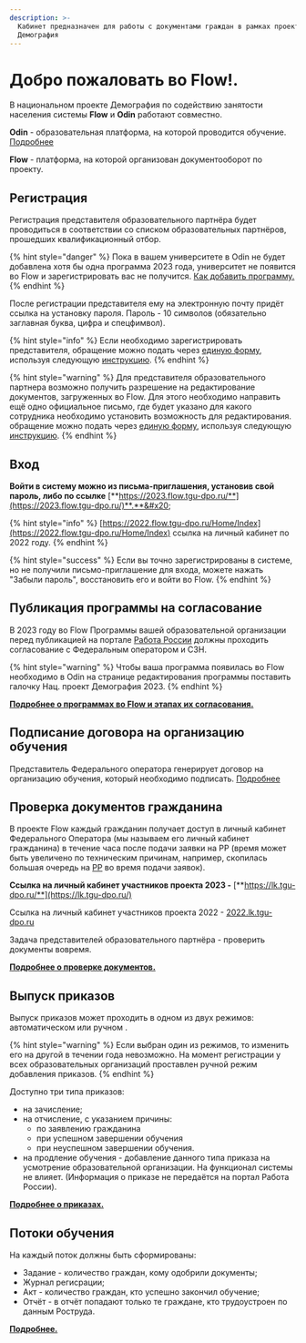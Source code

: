 ```yaml
---
description: >-
  Кабинет предназначен для работы с документами граждан в рамках проекта
  Демография
---
```


# Добро пожаловать во Flow!.

В национальном проекте Демография по содействию занятости населения системы **Flow** и **Odin** работают совместно.

**Odin** - образовательная платформа, на которой проводится обучение. [Подробнее](http://localhost:5000/s/fEAQaa7lpEa3qgwVTlEe/)

**Flow** - платформа, на которой организован документооборот по проекту. &#x20;

## Регистрация

Регистрация представителя образовательного партнёра будет проводиться в соответствии со списком образовательных партнёров, прошедших квалификационный отбор. &#x20;

{% hint style="danger" %}
Пока в вашем университете в Odin не будет добавлена хотя бы одна программа 2023 года, университет не появится во Flow и зарегистрировать вас не получится. [Как добавить программу.](https://informa.gitbook.io/odin/chasto-zadavaemye-voprosy/dobavit-programmu-v-ramkakh-proekta-demografiya)
{% endhint %}

После регистрации представителя ему на электронную почту придёт ссылка на установку пароля. Пароль - 10 символов (обязательно заглавная буква, цифра и спецфимвол).&#x20;

{% hint style="info" %}
Если необходимо зарегистрировать представителя, обращение можно подать через [единую форму](https://forms.yandex.ru/cloud/60f044ccad8e79a13357810a/?answer\_choices\_9290506=13646025&14243936=21894357), используя следующую [инструкцию](otvechaem-na-chasto-zadavaemye-voprosy/registraciya-predstavitelya-obrazovatelnogo-partnyora.md).
{% endhint %}

{% hint style="warning" %}
Для представителя образовательного партнера возможно получить разрешение на редактирование документов, загруженных во Flow.  Для этого необходимо направить ещё одно официальное письмо, где будет указано для какого сотрудника необходимо установить возможность для редактирования. \
обращение можно подать через [единую форму](https://forms.yandex.ru/cloud/60f044ccad8e79a13357810a/?answer\_choices\_9290506=13646025&14243936=21894357), используя следующую [инструкцию](otvechaem-na-chasto-zadavaemye-voprosy/registraciya-predstavitelya-obrazovatelnogo-partnyora-s-vozmozhnostyu-dlya-redaktirovaniya-..md).
{% endhint %}

## Вход

**Войти в систему можно из письма-приглашения, установив свой пароль, либо по ссылке** [**https://2023.flow.tgu-dpo.ru/**](https://2023.flow.tgu-dpo.ru/)**.**&#x20;

{% hint style="info" %}
[https://2022.flow.tgu-dpo.ru/Home/Index](https://2022.flow.tgu-dpo.ru/Home/Index) ссылка на личный кабинет по 2022 году.
{% endhint %}

{% hint style="success" %}
Если вы точно зарегистрированы в системе, но не получили письмо-приглашение для входа, можете нажать "Забыли пароль", восстановить его и войти во Flow.
{% endhint %}

## Публикация программы на согласование

В 2023 году во Flow Программы вашей образовательной организации перед публикацией на портале [Работа России](https://trudvsem.ru/) должны проходить согласование с Федеральным оператором и СЗН.

{% hint style="warning" %}
Чтобы ваша программа появилась во Flow необходимо в Odin на странице редактирования программы поставить галочку Нац. проект Демография 2023.
{% endhint %}

[**Подробнее о программах во Flow и этапах их согласования.**](programma-obucheniya..md)

## Подписание договора на организацию обучения

Представитель Федерального оператора генерирует договор на организацию обучения, который необходимо подписать. [Подробнее](dogovor-na-organizaciyu-obucheniya./)

## Проверка документов гражданина

В проекте Flow каждый гражданин получает доступ в личный кабинет Федерального Оператора (мы называем его личный кабинет гражданина) в течение часа после подачи заявки на РР (время может быть увеличено по техническим причинам, например, скопилась большая очередь на [РР](https://trudvsem.ru/) во время подачи заявок).&#x20;

**Ссылка на личный кабинет участников проекта 2023 -** [**https://lk.tgu-dpo.ru/**](https://lk.tgu-dpo.ru/)

Ссылка на личный кабинет участников проекта 2022  - [2022.lk.tgu-dpo.ru](https://2022.lk.tgu-dpo.ru/)

Задача представителей образовательного партнёра - проверить документы вовремя.&#x20;

[**Подробнее о проверке документов.**](proverka-dokumentov/)

## Выпуск приказов

Выпуск приказов может проходить в одном из двух режимов: автоматическом или ручном .

{% hint style="warning" %}
Если выбран один из режимов, то изменить его на другой в течении года невозможно. На момент регистрации у всех образовательных организаций  проставлен ручной режим  добавления приказов.&#x20;
{% endhint %}

Доступно три типа приказов:

* на зачисление;
* на отчисление, с указанием причины:
  * по заявлению гражданина
  * при успешном завершении обучения
  * при неуспешном завершении обучения.
* на продление обучения - добавление данного типа приказа на усмотрение образовательной организации. На функционал системы не влияет.  (Информация о приказе не передаётся на портал Работа России).&#x20;

[**Подробнее о приказах.**](prikazy/)

## Потоки обучения

На каждый поток должны быть сформированы:

* Задание - количество граждан,  кому одобрили документы;
* Журнал регисрации;
* Акт -  количество граждан, кто успешно закончил обучение;
* Отчёт - в отчёт попадают только те граждане, кто трудоустроен по данным Роструда.

[**Подробнее.**](potoki-obucheniya/)
